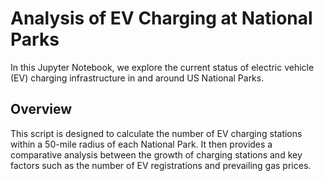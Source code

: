 # Analysis of EV Charging at National Parks
In this Jupyter Notebook, we explore the current status of electric vehicle (EV) charging infrastructure in and around US National Parks.

## Overview

This script is designed to calculate the number of EV charging stations within a 50-mile radius of each National Park. It then provides a comparative analysis between the growth of charging stations and key factors such as the number of EV registrations and prevailing gas prices.
